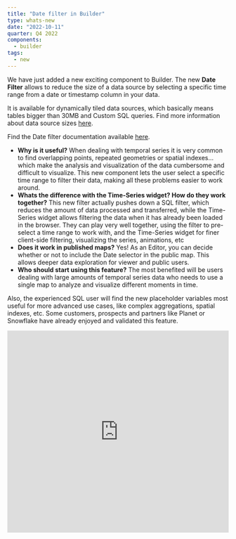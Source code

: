 ```yaml
---
title: "Date filter in Builder"
type: whats-new
date: "2022-10-11"
quarter: Q4 2022
components:
  - builder
tags:
  - new
---
```


We have just added a new exciting component to Builder. The new **Date Filter** allows to reduce the size of a data source by selecting a specific time range from a date or timestamp column in your data.

It is available for dynamically tiled data sources, which basically means tables bigger than 30MB and Custom SQL queries. Find more information about data source sizes [here](../../../carto-user-manual/maps/performance-considerations).

Find the Date filter documentation available [here](../../../carto-user-manual/maps/date-filter).

* **Why is it useful?**
  When dealing with temporal series it is very common to find overlapping points, repeated geometries or spatial indexes… which make the analysis and visualization of the data cumbersome and difficult to visualize. This new component lets the user select a specific time range to filter their data, making all these problems easier to work around.
* **Whats the difference with the Time-Series widget? How do they work together?**
  This new filter actually pushes down a SQL filter, which reduces the amount of data processed and transferred, while the Time-Series widget allows filtering the data when it has already been loaded in the browser. They can play very well together, using the filter to pre-select a time range to work with, and the Time-Series widget for finer client-side filtering, visualizing the series, animations, etc
* **Does it work in published maps?**
  Yes! As an Editor, you can decide whether or not to include the Date selector in the public map. This allows deeper data exploration for viewer and public users.
* **Who should start using this feature?**
  The most benefited will be users dealing with large amounts of temporal series data who needs to use a single map to analyze and visualize different moments in time.

Also, the experienced SQL user will find the new placeholder variables most useful for more advanced use cases, like complex aggregations, spatial indexes, etc. Some customers, prospects and partners like Planet or Snowflake have already enjoyed and validated this feature.

<div class='video-wrapper'>
<iframe src="https://player.vimeo.com/video/759915982?h=383b781e05&autoplay=1&muted=1&autopause=0&loop=1" width="100%" height="460" frameborder="0" allow="autoplay; fullscreen" allowfullscreen></iframe>
</div>